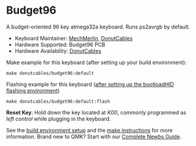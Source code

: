 # Budget96

A budget-oriented 96 key atmega32a keyboard. Runs ps2avrgb by default.  

* Keyboard Maintainer: [MechMerlin](https://github.com/mechmerlin), [DonutCables](https://github.com/DonutCables)
* Hardware Supported: Budget96 PCB
* Hardware Availability: [DonutCables](https://donutcables.com/)

Make example for this keyboard (after setting up your build environment):

    make donutcables/budget96:default

Flashing example for this keyboard ([after setting up the bootloadHID flashing environment](https://docs.qmk.fm/#/flashing_bootloadhid))

    make donutcables/budget96:default:flash

**Reset Key**: Hold down the key located at *K00*, commonly programmed as *left control* while plugging in the keyboard.

See the [build environment setup](https://docs.qmk.fm/#/getting_started_build_tools) and the [make instructions](https://docs.qmk.fm/#/getting_started_make_guide) for more information. Brand new to QMK? Start with our [Complete Newbs Guide](https://docs.qmk.fm/#/newbs).
